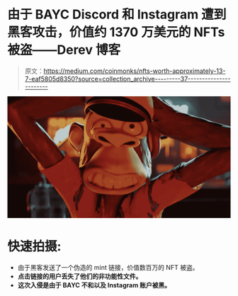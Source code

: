 # 由于 BAYC Discord 和 Instagram 遭到黑客攻击，价值约 1370 万美元的 NFTs 被盗——Derev 博客

> 原文：<https://medium.com/coinmonks/nfts-worth-approximately-13-7-eaf5805d8350?source=collection_archive---------37----------------------->

![](img/7cc0cf3884f52272cf93881eb3883ea7.png)

# 快速拍摄:

*   由于黑客发送了一个伪造的 mint 链接，价值数百万的 NFT 被盗。
*   **点击链接的用户丢失了他们的非功能性文件。**
*   **这次入侵是由于 BAYC 不和以及 Instagram 账户被黑。**